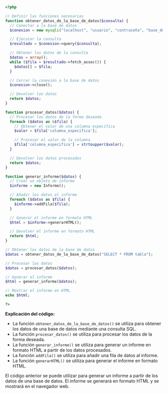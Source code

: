 ```php
<?php

// Definir las funciones necesarias
function obtener_datos_de_la_base_de_datos($consulta) {
  // Conectar a la base de datos
  $conexion = new mysqli("localhost", "usuario", "contraseña", "base_de_datos");

  // Ejecutar la consulta
  $resultado = $conexion->query($consulta);

  // Obtener los datos de la consulta
  $datos = array();
  while ($fila = $resultado->fetch_assoc()) {
    $datos[] = $fila;
  }

  // Cerrar la conexión a la base de datos
  $conexion->close();

  // Devolver los datos
  return $datos;
}

function procesar_datos($datos) {
  // Procesar los datos de la forma deseada
  foreach ($datos as &$fila) {
    // Obtener el valor de una columna específica
    $valor = $fila['columna_especifica'];

    // Procesar el valor de la columna
    $fila['columna_especifica'] = strtoupper($valor);
  }

  // Devolver los datos procesados
  return $datos;
}

function generar_informe($datos) {
  // Crear un objeto de informe
  $informe = new Informe();

  // Añadir los datos al informe
  foreach ($datos as $fila) {
    $informe->addFila($fila);
  }

  // Generar el informe en formato HTML
  $html = $informe->generarHTML();

  // Devolver el informe en formato HTML
  return $html;
}

// Obtener los datos de la base de datos
$datos = obtener_datos_de_la_base_de_datos("SELECT * FROM tabla");

// Procesar los datos
$datos = procesar_datos($datos);

// Generar el informe
$html = generar_informe($datos);

// Mostrar el informe en HTML
echo $html;

?>
```

**Explicación del código:**

* La función `obtener_datos_de_la_base_de_datos()` se utiliza para obtener los datos de una base de datos mediante una consulta SQL.
* La función `procesar_datos()` se utiliza para procesar los datos de la forma deseada.
* La función `generar_informe()` se utiliza para generar un informe en formato HTML a partir de los datos procesados.
* La función `addFila()` se utiliza para añadir una fila de datos al informe.
* La función `generarHTML()` se utiliza para generar el informe en formato HTML.

El código anterior se puede utilizar para generar un informe a partir de los datos de una base de datos. El informe se generará en formato HTML y se mostrará en el navegador web.